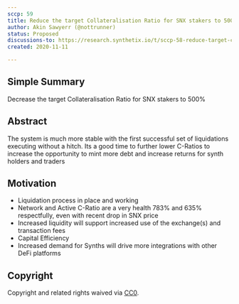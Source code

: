 ```yaml
---
sccp: 59
title: Reduce the target Collateralisation Ratio for SNX stakers to 500%
author: Akin Sawyerr (@nottrunner)
status: Proposed
discussions-to: https://research.synthetix.io/t/sccp-58-reduce-target-collateralisation-ratio-to-500/225
created: 2020-11-11

---
```


## Simple Summary

Decrease the target Collateralisation Ratio for SNX stakers to 500%

## Abstract

<!--A short (~200 word) description of the variable change proposed.-->

The system is much more stable with the first successful set of liquidations executing without a hitch. Its a good time to further lower C-Ratios to increase the opportunity to mint more debt and increase returns for synth holders and traders

## Motivation

- Liquidation process in place and working
- Network and Active C-Ratio are a very health 783% and 635% respectfully, even with recent drop in SNX price
- Increased liquidity will support increased use of the exchange(s) and transaction fees
- Capital Efficiency
- Increased demand for Synths will drive more integrations with other DeFi platforms

## Copyright

Copyright and related rights waived via [CC0](https://creativecommons.org/publicdomain/zero/1.0/).
